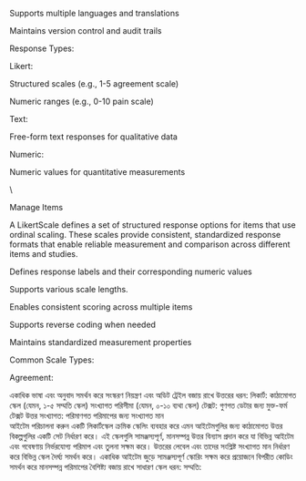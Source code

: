  Supports multiple languages and translations

Maintains version control and audit trails

Response Types:

Likert:

Structured scales (e.g., 1-5 agreement scale)

Numeric ranges (e.g., 0-10 pain scale)

Text:

Free-form text responses for qualitative data

Numeric:

Numeric values for quantitative measurements

\

Manage Items

A LikertScale defines a set of structured response options for items that use ordinal scaling. These scales provide consistent, standardized response formats that enable reliable measurement and comparison across different items and studies.

Defines response labels and their corresponding numeric values

Supports various scale lengths.

Enables consistent scoring across multiple items

Supports reverse coding when needed

Maintains standardized measurement properties

Common Scale Types:

Agreement:

একাধিক ভাষা এবং অনুবাদ সমর্থন করে
সংস্করণ নিয়ন্ত্রণ এবং অডিট ট্রেইল বজায় রাখে
উত্তরের ধরন:
লিকার্ট:
কাঠামোগত স্কেল (যেমন, ১-৫ সম্মতি স্কেল)
সংখ্যাগত পরিসীমা (যেমন, ০-১০ ব্যথা স্কেল)
টেক্সট:
গুণগত ডেটার জন্য মুক্ত-ফর্ম টেক্সট উত্তর
সংখ্যাগত:
পরিমাণগত পরিমাপের জন্য সংখ্যাগত মান
\
আইটেম পরিচালনা করুন
একটি লিকার্টস্কেল ক্রমিক স্কেলিং ব্যবহার করে এমন আইটেমগুলির জন্য কাঠামোগত উত্তর বিকল্পগুলির একটি সেট নির্ধারণ করে। এই স্কেলগুলি সামঞ্জস্যপূর্ণ, মানসম্পন্ন উত্তর বিন্যাস প্রদান করে যা বিভিন্ন আইটেম এবং গবেষণায় নির্ভরযোগ্য পরিমাপ এবং তুলনা সক্ষম করে।
উত্তরের লেবেল এবং তাদের সংশ্লিষ্ট সংখ্যাগত মান নির্ধারণ করে
বিভিন্ন স্কেল দৈর্ঘ্য সমর্থন করে।
একাধিক আইটেম জুড়ে সামঞ্জস্যপূর্ণ স্কোরিং সক্ষম করে
প্রয়োজনে বিপরীত কোডিং সমর্থন করে
মানসম্পন্ন পরিমাপের বৈশিষ্ট্য বজায় রাখে
সাধারণ স্কেল ধরন:
সম্মতি:
